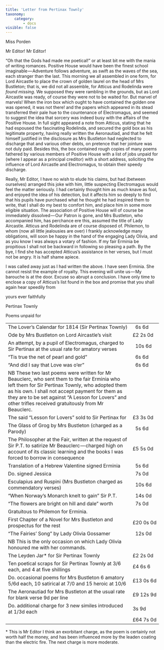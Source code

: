 ```yaml
---
title: 'Letter from Pertinax Townly'
taxonomy:
    category:
        - docs
visible: false
---
```

<div class="author">Miss Porden</div>

Mr Editor! Mr Editor!

“Oh that the Gods had made me poetical!” or at least bit me with the mania of writing romances. Positive House would have been the finest school imaginable — Adventure follows adventure, as swift as the waves of the sea, each stranger than the last. This morning we all assembled in one form, for Lord Aircastle to place the crown of golden laurel on the head of Mrs Bustleton; that is, we did not all assemble, for Atticus and Rodelinda were *found missing*. We supposed they were rambling in the grounds, but as Lord Aircastle was ready, of course they were not to be waited for. But marvel of marvels! When the iron box which ought to have contained the golden one was opened, it was not there! and the papers which appeared in its stead transferred their pale hue to the countenance of Electromagus, and seemed to suggest the idea that sorcery was indeed busy with the affairs of the Positive House. In full sight appeared a note from Atticus, stating that he had espoused the fascinating Rodelinda, and secured the gold box as his legitimate property, having really written the Aeronautiad, and that he felt himself justified in the disclosure as Mrs Bustleton had neglected to discharge that and various other debts, on pretence that her jointure was not duly paid. Besides this, the box contained rough copies of many poems fathered by various members of Positive House with a list of jobs unpaid for (where I appear as a principal creditor) with a short address, soliciting the influence of Lord Aircastle and Electromagus, to obtain their speedy discharge.

Really, Mr Editor, I have no wish to elude his claims, but had (between ourselves) arranged this joke with him, little suspecting Electromagus would feel the matter seriously. I had certainly thought him as much knave as fool, and enjoyed the idea of his detection, but it affects him so deeply to find that his pupils have purchased what he thought he had inspired them to write, that I shall do my best to comfort him, and place him in some more eligible situation. The association of Positive House will of course be immediately dissolved — Our Patron is gone, and Mrs Bustleton, who accompanied him, has perchance ere this, assumed the title of Lady Aircastle. Atticus and Rodelinda are of course disposed of. Philemon, to whom (now all little jealousies are over) I frankly acknowledge many obligations, will soon be happy in the hand of the engaging Lady Olivia, and as you know I was always a votary of fashion. If my fair Erminia be propitious I shall not be backward in following so pleasing a path. By the bye, I find she has accepted Atticus’s assistance in her verses, but I must not be angry. It is half shame apiece.

I was called away just as I had written the above. I have seen Erminia. She cannot resist the example of royalty. This evening will unite us — My barouche is at the door. Excuse so abrupt a conclusion. I have only time to enclose a copy of Atticus’s list found in the box and promise that you shall again hear speedily from

yours ever faithfully 

Pertinax Townly

<span class="title">Poems unpaid for</span>

<table>
	<tr>
		<td>The Lover’s Calendar for 1814 (Sir Pertinax Townly)</td>
		<td class="price">&nbsp;&nbsp;6s&nbsp;6d</td>
	</tr>
	<tr>
		<td>Ode by Mrs Bustleton on Lord Aircastle’s visit</td>
		<td class="price">£2&nbsp;2s&nbsp;0d</td>
	</tr>
	<tr>
		<td>An attempt, by a pupil of Electromagus, charged to Sir Pertinax at the usual rate for amatory verses</td>
		<td class="price">&nbsp;&nbsp;10s&nbsp;6d</td>
	</tr>
	<tr>
		<td>“Tis true the net of pearl and gold”</td>
		<td class="price">&nbsp;&nbsp;6s&nbsp;6d</td>
	</tr>
	<tr>
		<td>“And did I say that Love was o’er”</td>
		<td class="price">&nbsp;&nbsp;6s&nbsp;6d</td>
	</tr>
	<tr>
		<td>NB These two last poems were written for Mr Beauclerc, who sent them to the fair Erminia who left them for Sir Pertinax Townly, who adopted them as his own. I shall not accept payment for them as they are to be set against “A Lesson for Lovers” and other trifles received gratuitously from Mr Beauclerc.</td>
		<td class="price"></td>
	</tr>
	<tr>
		<td>The said “Lesson for Lovers” sold to Sir Pertinax for</td>
		<td class="price">£3&nbsp;3s&nbsp;0d</td>
	</tr>
	<tr>
		<td>The Glass of Grog by Mrs Bustleton (charged as a Parody)</td>
		<td class="price">&nbsp;&nbsp;5s&nbsp;6d</td>
	</tr>
	<tr>
		<td>The Philosopher at the Fair, written at the request of Sir P.T. to satirize Mr Beauclerc — charged high on account of its classic learning and the books I was forced to borrow in consequence</td>
		<td class="price">£5&nbsp;5s&nbsp;0d</td>
	</tr>
	<tr>
		<td>Translation of a Hebrew Valentine signed Erminia</td>
		<td class="price">&nbsp;&nbsp;5s&nbsp;6d</td>
	</tr>
	<tr>
		<td>Do. signed Jessica</td>
		<td class="price">&nbsp;&nbsp;7s&nbsp;0d</td>
	</tr>
	<tr>
		<td>Esculapius and Ruspini (Mrs Bustleton charged as commendatory verses)</td>
		<td class="price">&nbsp;&nbsp;10s&nbsp;6d</td>
	</tr>
	<tr>
		<td>“When Norway’s Monarch knelt to gain” Sir P.T.</td>
		<td class="price">&nbsp;&nbsp;14s&nbsp;0d</td>
	</tr>
	<tr>
		<td>“The flowers are bright on hill and dale” worth</td>
		<td class="price">&nbsp;&nbsp;7s&nbsp;0d</td>
	</tr>
	<tr>
		<td>Gratuitous to Philemon for Erminia.</td>
		<td class="price"></td>
	</tr>
	<tr>
		<td>First Chapter of a Novel for Mrs Bustleton and prospectus for the rest</td>
		<td class="price">£20&nbsp;0s&nbsp;0d</td>
	</tr>
	<tr>
		<td>“The Fairies’ Song” by Lady Olivia Gossamer</td>
		<td class="price">&nbsp;&nbsp;12s&nbsp;0d</td>
	</tr>
	<tr>
		<td>NB This is the only occasion on which Lady Olivia honoured me with her commands. </td>
		<td class="price"></td>
	</tr>
	<tr>
		<td>The Leyden Jar* for Sir Pertinax Townly</td>
		<td class="price">£2&nbsp;2s&nbsp;0d</td>
	</tr>
	<tr>
		<td>Ten poetical scraps for Sir Pertinax Townly at 3/6 each, and 4 at five shillings</td>
		<td class="price">£4&nbsp;6s&nbsp;6<d/td>
	</tr>
	<tr>
		<td>Do. occasional poems for Mrs Bustleton 6 amatory 5/6d each, 10 satirical at 7/0 and 15 heroic at 10/6</td>
		<td class="price">£13&nbsp;0s&nbsp;6d</td>
	</tr>
	<tr>
		<td>The Aeronautiad for Mrs Bustleton at the usual rate for blank verse 9d per line</td>
		<td class="price">£9&nbsp;12s&nbsp;9d</td>
	</tr>
	<tr>
		<td>Do. additional charge for 3 new similes introduced at 1/3d each</td>
		<td class="price">3s&nbsp;9d</td>
	</tr>
	<tr>
		<td></td>
		<td class="price">£64&nbsp;7s&nbsp;0d</td>
	</tr>
</table>

\* This is Mr Editor I think an exorbitant charge, as the poem is certainly not worth half the money, and has been influenced more by the leaden coating than the electric fire. The next charge is more moderate.